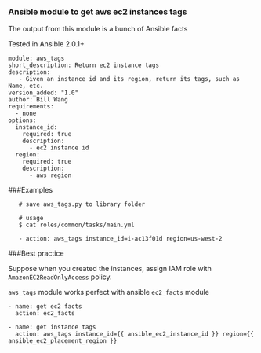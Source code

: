 ### Ansible module to get aws ec2 instances tags

The output from this module is a bunch of Ansible facts

Tested in Ansible 2.0.1+

```
module: aws_tags
short_description: Return ec2 instance tags
description:
   - Given an instance id and its region, return its tags, such as Name, etc.
version_added: "1.0"
author: Bill Wang
requirements:
  - none
options:
  instance_id:
    required: true
    description:
      - ec2 instance id
  region:
    required: true
    description:
      - aws region
```

###Examples
```
   # save aws_tags.py to library folder

   # usage
   $ cat roles/common/tasks/main.yml
   
   - action: aws_tags instance_id=i-ac13f01d region=us-west-2
```

###Best practice

Suppose when you created the instances, assign IAM role with `AmazonEC2ReadOnlyAccess` policy. 

`aws_tags` module works perfect with ansible `ec2_facts` module

```
- name: get ec2 facts
  action: ec2_facts

- name: get instance tags
  action: aws_tags instance_id={{ ansible_ec2_instance_id }} region={{ ansible_ec2_placement_region }}
```
